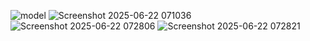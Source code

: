 ![model](https://github.com/user-attachments/assets/982b9cb2-eb44-4077-82fc-948fdefbd5a1)
![Screenshot 2025-06-22 071036](https://github.com/user-attachments/assets/c4045bdd-2a59-4124-8c9d-263e7866a7ff)
![Screenshot 2025-06-22 072806](https://github.com/user-attachments/assets/3b23ab77-be2c-434d-b394-259910129ebb)
![Screenshot 2025-06-22 072821](https://github.com/user-attachments/assets/1780980e-2535-491f-b09d-44d4147f1896)
